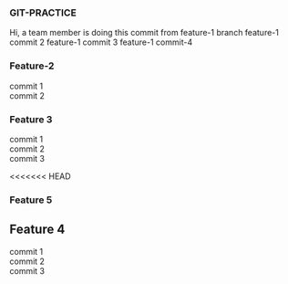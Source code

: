 ### GIT-PRACTICE

Hi, a team member is doing this commit from feature-1 branch
feature-1 commit 2
feature-1 commit 3
feature-1 commit-4

### Feature-2
commit 1 <br />
commit 2 <br />

### Feature 3
commit 1 <br />
commit 2 <br />
commit 3 <br />

<<<<<<< HEAD
### Feature 5


## Feature 4
commit 1 <br />
commit 2 <br />
commit 3 <br />